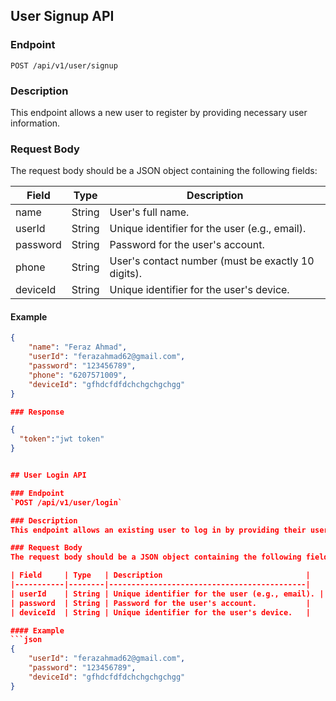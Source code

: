 ## User Signup API

### Endpoint
`POST /api/v1/user/signup`

### Description
This endpoint allows a new user to register by providing necessary user information.

### Request Body
The request body should be a JSON object containing the following fields:

| Field     | Type   | Description                                |
|-----------|--------|--------------------------------------------|
| name      | String | User's full name.                          |
| userId    | String | Unique identifier for the user (e.g., email). |
| password  | String | Password for the user's account.           |
| phone     | String | User's contact number (must be exactly 10 digits). |
| deviceId  | String | Unique identifier for the user's device.   |

#### Example
```json
{
    "name": "Feraz Ahmad",
    "userId": "ferazahmad62@gmail.com",
    "password": "123456789",
    "phone": "6207571009",
    "deviceId": "gfhdcfdfdchchgchgchgg"
}

### Response

{
  "token":"jwt token"
}


## User Login API

### Endpoint
`POST /api/v1/user/login`

### Description
This endpoint allows an existing user to log in by providing their user credentials.

### Request Body
The request body should be a JSON object containing the following fields:

| Field     | Type   | Description                                |
|-----------|--------|--------------------------------------------|
| userId    | String | Unique identifier for the user (e.g., email). |
| password  | String | Password for the user's account.           |
| deviceId  | String | Unique identifier for the user's device.   |

#### Example
```json
{
    "userId": "ferazahmad62@gmail.com",
    "password": "123456789",
    "deviceId": "gfhdcfdfdchchgchgchgg"
}

